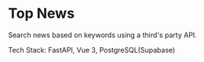 # Top News

Search news based on keywords using a third's party API.

Tech Stack: FastAPI, Vue 3, PostgreSQL(Supabase)
